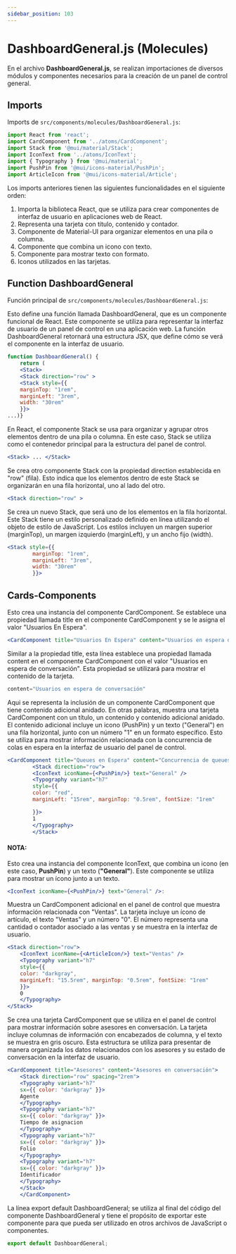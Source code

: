 ```yaml
---
sidebar_position: 103
---
```


# DashboardGeneral.js (Molecules)

En el archivo **DashboardGeneral.js**, se realizan importaciones de diversos módulos y componentes necesarios para la creación de un panel de control general.

## Imports

Imports de `src/components/molecules/DashboardGeneral.js`:

```jsx title="src/components/molecules/DashboardGeneral.js"
import React from 'react';
import CardComponent from '../atoms/CardComponent';
import Stack from '@mui/material/Stack';
import IconText from '../atoms/IconText';
import { Typography } from '@mui/material';
import PushPin from '@mui/icons-material/PushPin';
import ArticleIcon from '@mui/icons-material/Article';
```

Los imports anteriores tienen las siguientes funcionalidades en el siguiente orden:
1. Importa la biblioteca React, que se utiliza para crear componentes de interfaz de usuario en aplicaciones web de React.
2. Representa una tarjeta con título, contenido y contador.
3. Componente de Material-UI para organizar elementos en una pila o columna.
4. Componente que combina un icono con texto.
5. Componente para mostrar texto con formato.
6. Iconos utilizados en las tarjetas.

## Function DashboardGeneral

Función principal de `src/components/molecules/DashboardGeneral.js`:

Esto define una función llamada DashboardGeneral, que es un componente funcional de React. Este componente se utiliza para representar la interfaz de usuario de un panel de control en una aplicación web. La función DashboardGeneral retornará una estructura JSX, que define cómo se verá el componente en la interfaz de usuario.
```jsx title="src/components/molecules/DashboardGeneral.js"
function DashboardGeneral() {
    return (
    <Stack>
    <Stack direction="row" >
    <Stack style={{
    marginTop: "1rem",
    marginLeft: "3rem",
    width: "30rem"
    }}>
...)}
```


En React, el componente Stack se usa para organizar y agrupar otros elementos dentro de una pila o columna. En este caso, Stack se utiliza como el contenedor principal para la estructura del panel de control.
```jsx
<Stack> ... </Stack>
```
Se crea otro componente Stack con la propiedad direction establecida en "row" (fila). Esto indica que los elementos dentro de este Stack se organizarán en una fila horizontal, uno al lado del otro.
```jsx
<Stack direction="row" >
```
Se crea un nuevo Stack, que será uno de los elementos en la fila horizontal. Este Stack tiene un estilo personalizado definido en línea utilizando el objeto de estilo de JavaScript. Los estilos incluyen un margen superior (marginTop), un margen izquierdo (marginLeft), y un ancho fijo (width).
```jsx
<Stack style={{
        marginTop: "1rem",
        marginLeft: "3rem",
        width: "30rem"
        }}>
```

## Cards-Components

Esto crea una instancia del componente CardComponent. Se establece una propiedad llamada title en el componente CardComponent y se le asigna el valor "Usuarios En Espera".

```jsx 
<CardComponent title="Usuarios En Espera" content="Usuarios en espera de conversación" count="1" />
```

Similar a la propiedad title, esta línea establece una propiedad llamada content en el componente CardComponent con el valor "Usuarios en espera de conversación". Esta propiedad se utilizará para mostrar el contenido de la tarjeta.
```jsx
content="Usuarios en espera de conversación"
```
Aqui se representa la inclusión de un componente CardComponent que tiene contenido adicional anidado. 
En otras palabras, muestra una tarjeta CardComponent con un título, un contenido y contenido adicional anidado. El contenido adicional incluye un icono (PushPin) y un texto ("General") en una fila horizontal, junto con un número "1" en un formato específico. Esto se utiliza para mostrar información relacionada con la concurrencia de colas en espera en la interfaz de usuario del panel de control.

```jsx
<CardComponent title="Queues en Espera" content="Concurrencia de queues">
        <Stack direction="row">
        <IconText iconName={<PushPin/>} text="General" />
        <Typography variant="h7"
        style={{
        color: "red",
        marginLeft: "15rem", marginTop: "0.5rem", fontSize: "1rem"

        }}>
        1
        </Typography>
        </Stack>
```

#### NOTA: 

Esto crea una instancia del componente IconText, que combina un icono (en este caso, **PushPin**) y un texto (**"General"**). Este componente se utiliza para mostrar un ícono junto a un texto.
```jsx
<IconText iconName={<PushPin/>} text="General" />: 
```

Muestra un CardComponent adicional en el panel de control que muestra información relacionada con "Ventas". La tarjeta incluye un ícono de artículo, el texto "Ventas" y un número "0". El número representa una cantidad o contador asociado a las ventas y se muestra en la interfaz de usuario.
```jsx
<Stack direction="row">
    <IconText iconName={<ArticleIcon/>} text="Ventas" />
    <Typography variant="h7"
    style={{
    color: "darkgray",
    marginLeft: "15.5rem", marginTop: "0.5rem", fontSize: "1rem"
    }}>
    0
    </Typography>
</Stack>
```

Se crea una tarjeta CardComponent que se utiliza en el panel de control para mostrar información sobre asesores en conversación. La tarjeta incluye columnas de información con encabezados de columna, y el texto se muestra en gris oscuro. Esta estructura se utiliza para presentar de manera organizada los datos relacionados con los asesores y su estado de conversación en la interfaz de usuario.

```jsx
<CardComponent title="Asesores" content="Asesores en conversación">
    <Stack direction="row" spacing="2rem">
    <Typography variant="h7"
    sx={{ color: "darkgray" }}>
    Agente
    </Typography>
    <Typography variant="h7"
    sx={{ color: "darkgray" }}>
    Tiempo de asignacion
    </Typography>
    <Typography variant="h7"
    sx={{ color: "darkgray" }}>
    Folio
    </Typography>
    <Typography variant="h7"
    sx={{ color: "darkgray" }}>
    Identificador
    </Typography>
    </Stack>
    </CardComponent>
```

La línea export default DashboardGeneral; se utiliza al final del código del componente DashboardGeneral y tiene el propósito de exportar este componente para que pueda ser utilizado en otros archivos de JavaScript o componentes.

```jsx
export default DashboardGeneral;
```